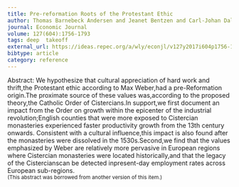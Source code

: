 ```yaml
---
title: Pre‐reformation Roots of the Protestant Ethic
author: Thomas Barnebeck Andersen and Jeanet Bentzen and Carl‐Johan Dalgaard and Paul Sharp
journal: Economic Journal
volume: 127(604):1756-1793
tags: deep  takeoff
external_url: https://ideas.repec.org/a/wly/econjl/v127y2017i604p1756-1793.html
bibtype: article
category: reference
---
```

Abstract: We hypothesize that cultural appreciation of hard work and thrift,the Protestant ethic according to Max Weber,had a pre-Reformation origin.The proximate source of these values was,according to the proposed theory,the Catholic Order of Cistercians.In support,we first document an impact from the Order on growth within the epicenter of the industrial revolution;English counties that were more exposed to Cistercian monasteries experienced faster productivity growth from the 13th century onwards. Consistent with a cultural influence,this impact is also found after the monasteries were dissolved in the 1530s.Second,we find that the values emphasized by Weber are relatively more pervasive in European regions where Cistercian monasteries were located historically,and that the legacy of the Cistercianscan be detected inpresent-day employment rates across European sub-regions.<br><small>(This abstract was borrowed from another version of this item.)</small>
